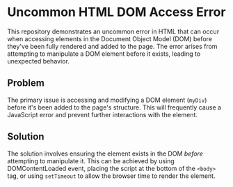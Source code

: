 # Uncommon HTML DOM Access Error
This repository demonstrates an uncommon error in HTML that can occur when accessing elements in the Document Object Model (DOM) before they've been fully rendered and added to the page.  The error arises from attempting to manipulate a DOM element before it exists, leading to unexpected behavior.

## Problem
The primary issue is accessing and modifying a DOM element (`myDiv`) before it's been added to the page's structure.  This will frequently cause a JavaScript error and prevent further interactions with the element.

## Solution
The solution involves ensuring the element exists in the DOM *before* attempting to manipulate it.  This can be achieved by using DOMContentLoaded event, placing the script at the bottom of the `<body>` tag, or using `setTimeout` to allow the browser time to render the element.